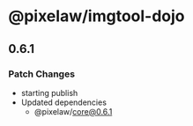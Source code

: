 # @pixelaw/imgtool-dojo

## 0.6.1

### Patch Changes

- starting publish
- Updated dependencies
  - @pixelaw/core@0.6.1
